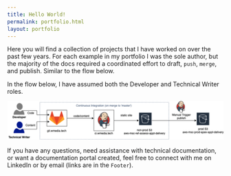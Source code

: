 ```yaml
---
title: Hello World!
permalink: portfolio.html
layout: portfolio
---
```


Here you will find a collection of projects that I have worked on over the past few years. For each example in my portfolio I was the sole author, but the majority of the docs required a coordinated effort to draft, `push`, `merge`, and publish. Similar to the flow below.

In the flow below, I have assumed both the Developer and Technical Writer roles.

<div class="post-image-container">
    <img class="post-image" src="images/git-gatsby.png" />
</div>

If you have any questions, need assistance with technical documentation, or want a documentation portal created, feel free to connect with me on LinkedIn or by email (links are in the `Footer`).
